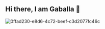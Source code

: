 ## Hi there, I am Gaballa 👋

![0ffad230-e8d6-4c72-beef-c3d2077fc46c](https://github.com/GaballaGit/GaballaGit/assets/123525159/e9c08028-36a7-4430-93e3-9c3b801d757a)

<!--
**GaballaGit/GaballaGit** is a ✨ _special_ ✨ repository because its `README.md` (this file) appears on your GitHub profile.

Here are some ideas to get you started:


- 🔭 I’m currently working on ...
- 🌱 I’m currently learning ...
- 👯 I’m looking to collaborate on ...
- 🤔 I’m looking for help with ...
- 💬 Ask me about ...
- 📫 How to reach me: ...
- 😄 Pronouns: ...
- ⚡ Fun fact: ...
-->
